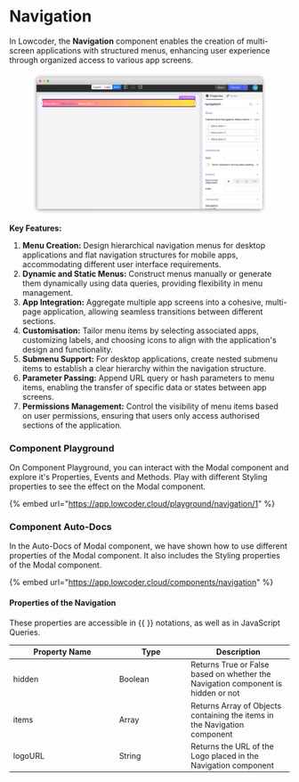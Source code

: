 # Navigation

In Lowcoder, the **Navigation** component enables the creation of multi-screen applications with structured menus, enhancing user experience through organized access to various app screens.&#x20;

<figure><img src="../../../../.gitbook/assets/image (1).png" alt=""><figcaption></figcaption></figure>

**Key Features:**

1. **Menu Creation:** Design hierarchical navigation menus for desktop applications and flat navigation structures for mobile apps, accommodating different user interface requirements.&#x20;
2. **Dynamic and Static Menus:** Construct menus manually or generate them dynamically using data queries, providing flexibility in menu management.&#x20;
3. **App Integration:** Aggregate multiple app screens into a cohesive, multi-page application, allowing seamless transitions between different sections.&#x20;
4. **Customisation:** Tailor menu items by selecting associated apps, customizing labels, and choosing icons to align with the application's design and functionality.&#x20;
5. **Submenu Support:** For desktop applications, create nested submenu items to establish a clear hierarchy within the navigation structure.&#x20;
6. **Parameter Passing:** Append URL query or hash parameters to menu items, enabling the transfer of specific data or states between app screens.&#x20;
7. **Permissions Management:** Control the visibility of menu items based on user permissions, ensuring that users only access authorised sections of the application.

### Component Playground

On Component Playground, you can interact with the Modal component and explore it's Properties, Events and Methods. Play with different Styling properties to see the effect on the Modal component.

{% embed url="https://app.lowcoder.cloud/playground/navigation/1" %}

### Component Auto-Docs

In the Auto-Docs of Modal component, we have shown how to use different properties of the Modal component. It also includes the Styling properties of the Modal component.

{% embed url="https://app.lowcoder.cloud/components/navigation" %}

#### Properties of the Navigation <a href="#properties-of-the-table" id="properties-of-the-table"></a>

These properties are accessible in \{{ \}} notations, as well as in JavaScript Queries.

<table><thead><tr><th width="176.38671875">Property Name</th><th width="114.9921875">Type</th><th>Description</th></tr></thead><tbody><tr><td>hidden</td><td>Boolean</td><td>Returns True or False based on whether the Navigation component is hidden or not</td></tr><tr><td>items</td><td>Array</td><td>Returns Array of Objects containing the items in the Navigation component</td></tr><tr><td>logoURL</td><td>String</td><td>Returns the URL of the Logo placed in the Navigation component</td></tr></tbody></table>
